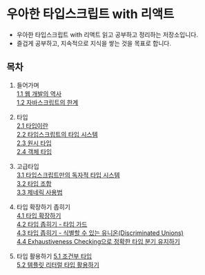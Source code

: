 # 우아한 타입스크립트 with 리액트

- 우아한 타입스크립트 with 리액트 읽고 공부하고 정리하는 저장소입니다.
- 즐겁게 공부하고, 지속적으로 지식을 쌓는 것을 목표로 합니다.

## 목차

1. 들어가며<br/>
   [1.1 웹 개발의 역사](https://github.com/book-sttady/elegant-typescript-with-react/blob/main/CHAP1/1.1_%EC%9B%B9%EA%B0%9C%EB%B0%9C%EC%9D%98%EC%97%AD%EC%82%AC.md)<br/>
   [1.2 자바스크립트의 한계](https://github.com/book-sttady/elegant-typescript-with-react/blob/main/CHAP1/1.2_%EC%9E%90%EB%B0%94%EC%8A%A4%ED%81%AC%EB%A6%BD%ED%8A%B8%EC%9D%98_%ED%95%9C%EA%B3%84.md)

2. 타입<br/>
   [2.1 타입이란](https://github.com/book-sttady/elegant-typescript-with-react/blob/main/CHAP2_TYPE/2.1_%ED%83%80%EC%9E%85%EC%9D%B4%EB%9E%80.md)<br/>
   [2.2 타입스크립트의 타입 시스템](https://github.com/book-sttady/elegant-typescript-with-react/blob/main/CHAP2_TYPE/2.2_%ED%83%80%EC%9E%85%EC%8A%A4%ED%81%AC%EB%A6%BD%ED%8A%B8%EC%9D%98_%ED%83%80%EC%9E%85_%EC%8B%9C%EC%8A%A4%ED%85%9C.md)<br/>
   [2.3 원시 타입](https://github.com/book-sttady/elegant-typescript-with-react/blob/main/CHAP2_TYPE/2.3_%EC%9B%90%EC%8B%9C%ED%83%80%EC%9E%85.md)<br/>
   [2.4 객체 타입](https://github.com/book-sttady/elegant-typescript-with-react/blob/main/CHAP2_TYPE/2.4_%EA%B0%9D%EC%B2%B4%ED%83%80%EC%9E%85.md)<br/>

3. 고급타입<br/>
   [3.1 타입스크립트만의 독자적 타입 시스템](https://github.com/book-sttady/elegant-typescript-with-react/blob/main/CHAP3_ADVANCED_TYPES/3.1_%ED%83%80%EC%9E%85%EC%8A%A4%ED%81%AC%EB%A6%BD%ED%8A%B8%EB%A7%8C%EC%9D%98_%EB%8F%85%EC%9E%90%EC%A0%81_%ED%83%80%EC%9E%85_%EC%8B%9C%EC%8A%A4%ED%85%9C.md)<br/>
   [3.2 타입 조합](https://github.com/book-sttady/elegant-typescript-with-react/blob/main/CHAP3_ADVANCED_TYPES/3.2_%ED%83%80%EC%9E%85%EC%A1%B0%ED%95%A9.md)<br/>
   [3.3 제네릭 사용법](https://github.com/book-sttady/elegant-typescript-with-react/blob/main/CHAP3_ADVANCED_TYPES/3.3_%EC%A0%9C%EB%84%A4%EB%A6%AD_%EC%82%AC%EC%9A%A9%EB%B2%95.md)<br/>

4. 타입 확장하기 좁히기<br/>
   [4.1 타입 확장하기](https://github.com/book-sttady/elegant-typescript-with-react/blob/main/CHAP4_%ED%83%80%EC%9E%85%20%ED%99%95%EC%9E%A5%ED%95%98%EA%B8%B0%EC%A2%81%ED%9E%88%EA%B8%B0/4.1_%ED%83%80%EC%9E%85_%ED%99%95%EC%9E%A5%ED%95%98%EA%B8%B0.md)<br/>
   [4.2 타입 좁히기 - 타입 가드](https://github.com/book-sttady/elegant-typescript-with-react/blob/main/CHAP4_%ED%83%80%EC%9E%85%20%ED%99%95%EC%9E%A5%ED%95%98%EA%B8%B0%EC%A2%81%ED%9E%88%EA%B8%B0/4.2_%ED%83%80%EC%9E%85_%EC%A2%81%ED%9E%88%EA%B8%B0-%ED%83%80%EC%9E%85%EA%B0%80%EB%93%9C.md)<br/>
   [4.3 타입 좁히기 - 식별할 수 있는 유니온(Discriminated Unions)](https://github.com/book-sttady/elegant-typescript-with-react/blob/main/CHAP4_%ED%83%80%EC%9E%85%20%ED%99%95%EC%9E%A5%ED%95%98%EA%B8%B0%EC%A2%81%ED%9E%88%EA%B8%B0/4.3_%ED%83%80%EC%9E%85%EC%A2%81%ED%9E%88%EA%B8%B0_%EC%8B%9D%EB%B3%84%ED%95%A0%EC%88%98%EC%9E%88%EB%8A%94%EC%9C%A0%EB%8B%88%EC%98%A8.md)<br/>
   [4.4 Exhaustiveness Checking으로 정확한 타입 분기 유지하기](https://github.com/book-sttady/elegant-typescript-with-react/blob/main/CHAP4_%ED%83%80%EC%9E%85%20%ED%99%95%EC%9E%A5%ED%95%98%EA%B8%B0%EC%A2%81%ED%9E%88%EA%B8%B0/4.4_Exhaustiveness_Checking%EC%9C%BC%EB%A1%9C_%EC%A0%95%ED%99%95%ED%95%9C_%ED%83%80%EC%9E%85%EB%B6%84%EA%B8%B0_%EC%9C%A0%EC%A7%80%ED%95%98%EA%B8%B0.md)<br/>

5. 타입 활용하기
   [5.1 조건부 타입](https://github.com/book-sttady/elegant-typescript-with-react/blob/main/CHAP5_%ED%83%80%EC%9E%85%ED%99%9C%EC%9A%A9%ED%95%98%EA%B8%B0/5.1_%EC%A1%B0%EA%B1%B4%EB%B6%80_%ED%83%80%EC%9E%85.md)<br/>
   [5.2 템플릿 리터럴 타입 활용하기](https://github.com/book-sttady/elegant-typescript-with-react/blob/main/CHAP5_%ED%83%80%EC%9E%85%ED%99%9C%EC%9A%A9%ED%95%98%EA%B8%B0/5.2_%ED%85%9C%ED%94%8C%EB%A6%BF%EB%A6%AC%ED%84%B0%EB%9F%B4_%ED%99%9C%EC%9A%A9%ED%95%98%EA%B8%B0.md)<br/>
